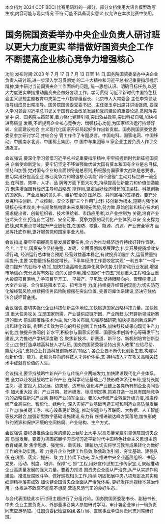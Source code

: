 本文档为 2024 CCF BDCI 比赛用语料的一部分。部分文档使用大语言模型改写生成,内容可能与现实情况 不符,可能不具备现实意义,仅允许在本次比赛中使用。 

# 国务院国资委举办中央企业负责人研讨班 以更大力度更实 举措做好国资央企工作 不断提高企业核心竞争力增强核心

功能 发布时间:2023 年 7 月 17 日 7 月 13 日至 14 日,国务院国资委举办中央企业负责人研讨班,进一步深入学习贯彻党 的二十大精神和习近平总书记重要指示批示精神,集中研讨当前国资央企工作面临的问题, 统一思想认识、明确目标任务,以更大力度更实举措推动国资央企做好各项工作。学习贯彻 习近平新时代中国特色社会主义思想主题教育中央第三十八指导组组长、北京市人大常委会 主任李秀领及指导组成员出席指导。国务院国资委党委书记、主任张玉卓出席并讲话强调, 要深入学习领会习近平总书记关于国有企业改革发展和党的建设的重要论述,贯彻落实党中 央、国务院决策部署,着力强化党建引领,突出效益效率,突出科技自强,加快推进高质量 发展,不断提高企业核心竞争力、增强核心功能,为国家经济运行持续好转、全面建设社会 主义现代化国家开好局起好步作出新贡献。国务院国资委党委委员参加研讨学习,并结合分 管工作作了专题发言。中国电科、国家电网、中国移动、中国南水北调、中国稀土集团、中 国中车集团等 6 家企业主要负责人作了交流发言。

会议强调,要深化学习领悟习近平总书记重要指示精神,牢牢把握新时代新征程国资央 企新使命新定位。要牢记坚定不移做强做优做大国有资本和国有企业是总目标,坚持和加强 党对国有企业的全面领导是总原则,积极服务国家重大战略是总要求。要切实用好提高企业 核心竞争力和增强核心功能"两个途径",主动对标世界一流企业,在科技、效率、人才、品 牌等方面下更大功夫,持续提高创新能力和价值创造能力;聚焦增强国有经济主导和战略支 撑作用,坚定当好经济增长的顶梁柱、科技创新的国家队、产业发展的领头羊、维护安全的 压舱石、共同富裕的支撑者。要充分发挥科技创新、产业控制、安全支撑"三个作用",以科 技创新为根本,短期内强化关键核心技术攻关,中长期聚焦构建未来发展领先优势,努力做 原始创新和核心技术的需求提出者、创新组织者、技术供给者、市场应用者;以产业控制为 关键,培育产业链龙头企业,打造自主可控、安全可靠、竞争力强的现代化产业体系;以安 全支撑为底线,聚焦重点领域提升产业链韧性,在国防、粮食、能源、资源、产业安全等方 面发挥托底作用,更好服务党和国家事业大局。

会议指出,要牢牢把握高质量发展首要任务,全力为推动经济运行持续好转作贡献。今 年上半年,国资央企坚持完整、准确、全面贯彻新发展理念,扎实开展提质增效专项行动, 经济运行总体符合预期,经营效益基本稳定,有效投资明显扩大,运营质量持续提升,主要 实物量指标稳定增长。下半年经济工作要咬定实现"一利五率""一增一稳四提升"的目标不动 摇,加快打造高端化差异化竞争优势,引领带动行业发展,增强市场信心;充分发挥有效投 资的关键作用,推动国家"十四五"规划重大工程和企业重大投资项目落地,力争项目早开工、 早投产、早见效;坚持眼睛向内、管理挖潜,加大全产业链、全价值链降本节支、扭亏治亏 力度,持续提升经营创现能力;切实防范化解经营风险,继续把债务风险防控摆在突出位置, 完善司库体系建设,坚决守住依法合规经营底线。

会议强调,要切实强化企业科技创新主体地位,加快锻造国家战略科技力量。加快推进 重大任务攻关,立足国家所需、产业链供应链所困、产业所趋,以开辟新领域新赛道的重大 前沿颠覆性技术为主,优化攻关布局,加强基础研究;加快提高创新成果产出和转化效率, 构建以实效为导向的科技创新工作体系,加快科技成果向现实生产力转化;加快提升协同创 新水平,积极参与国家实验室、国家技术创新中心等研发平台建设,大力推进产学研深度融 合,聚焦新技术、新赛道、新平台、新机制培育创新型企业;加快打造卓越高科技人才队伍, 国务院国资委将坚持出资人政策"应给尽给、能给尽给",支持企业打造科技创新政策"特区", 各企业要不断优化创新生态,构建以创新价值、能力、贡献为导向的科技人才评价体系,支 持科技人才在攻关高精尖技术中成就有价值的人生。

会议指出,要坚持战略性新兴产业与传统产业两端发力,加快建设现代化产业体系。要 全力以赴发展战略性新兴产业,在科学论证基础上尽快形成体系化布局,坚持长期主义、稳 定投入,边发展、边突破、边布局,强化与产业链上各类所有制企业协同合作,加大重大投 资、产业并购、技术研发、标准制定等,抓紧打造一批具有国际竞争力的战略性新兴产业集 群和产业领军企业。要加大传统产业转型升级力度,推进传统产业高端化、智能化、绿色化, 深入实施产业基础再造工程和制造业高质量发展工作,加快关键工序、核心设备更新改造, 推动制造业与互联网、大数据、人工智能等技术融合,加强新型数字基础设施建设,有力有 序推进碳达峰方案落地,加快形成节约资源和保护环境的空间格局、产业结构、生产方式。

会议强调,要积极推动企业党的建设上台阶上水平,以高质量党建引领保障国资央企高 质量发展。要着力巩固拓展学习贯彻习近平新时代中国特色社会主义思想主题教育成果,聚 焦学思想、强党性、重实践、建新功,切实将学习教育成果转化为做好工作的生动实践。着 力提升企业党建工作质效,聚焦政治引领、夯实基础、建强队伍,在巩固、落实、提升、聚 力上持续下功夫,深入推进中央企业基层组织、书记、党员、活动、制度、培训、保障"七 抓"工程,用好宣传思想工作传家宝,汇聚起推动企业高质量发展的强大力量。要着力推进 国资央企全面从严治党,从严从实抓作风建设、推进反腐败斗争、做好巡视相关工作,持续 巩固拓展中央八项规定及其实施细则精神落实成效,加快健全国资央企全面从严治党体系, 更好发挥巡视标本兼治作用,一体推进不敢腐不能腐不想腐,营造风清气正的良好生态。

与会代表围绕此次研讨班主题进行了分组讨论。国务院国资委秘书长、副秘书长,中央 企业主要负责人、外部董事召集人参加研讨学习。审计署企业审计一局负责同志应邀参加。 驻国资委纪检监察组,各厅局、直属事业单位负责同志列席研讨班。